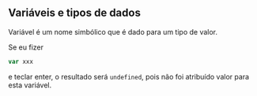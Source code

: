 ## Variáveis e tipos de dados
Variável é um nome simbólico que é dado para um tipo de valor.

Se eu fizer

```javascript
var xxx
```
e teclar enter, o resultado será `undefined`, pois não foi atribuído valor para  
esta variável.
